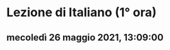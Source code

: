 # Lezione di Italiano (1° ora)

## mecoledì 26 maggio 2021, 13:09:00
<!--stackedit_data:
eyJoaXN0b3J5IjpbMTgxMjM3MTEwNF19
-->